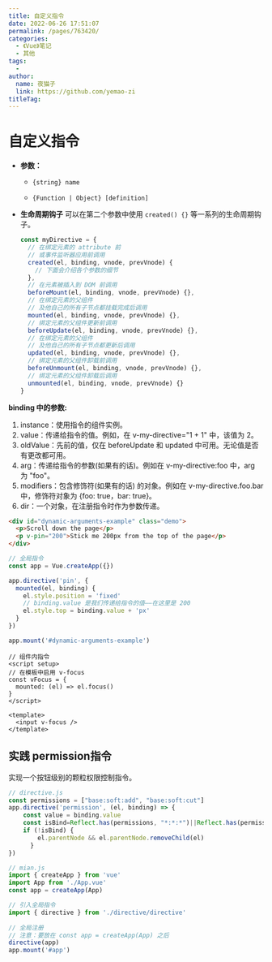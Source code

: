 ```yaml
---
title: 自定义指令
date: 2022-06-26 17:51:07
permalink: /pages/763420/
categories:
  - 《Vue》笔记
  - 其他
tags:
  - 
author: 
  name: 夜猫子
  link: https://github.com/yemao-zi
titleTag: 
---
```

# 自定义指令

- **参数：**

  - `{string} name`

  - `{Function | Object} [definition]`
  
- **生命周期钩子**
  可以在第二个参数中使用 `created() {}` 等一系列的生命周期钩子。
  
  ```js
  const myDirective = {
    // 在绑定元素的 attribute 前
    // 或事件监听器应用前调用
    created(el, binding, vnode, prevVnode) {
      // 下面会介绍各个参数的细节
    },
    // 在元素被插入到 DOM 前调用
    beforeMount(el, binding, vnode, prevVnode) {},
    // 在绑定元素的父组件
    // 及他自己的所有子节点都挂载完成后调用
    mounted(el, binding, vnode, prevVnode) {},
    // 绑定元素的父组件更新前调用
    beforeUpdate(el, binding, vnode, prevVnode) {},
    // 在绑定元素的父组件
    // 及他自己的所有子节点都更新后调用
    updated(el, binding, vnode, prevVnode) {},
    // 绑定元素的父组件卸载前调用
    beforeUnmount(el, binding, vnode, prevVnode) {},
    // 绑定元素的父组件卸载后调用
    unmounted(el, binding, vnode, prevVnode) {}
  }
  ```

**binding 中的参数:**

  1. instance：使用指令的组件实例。
  2. value：传递给指令的值。例如，在 v-my-directive="1 + 1" 中，该值为 2。
  3. oldValue：先前的值，仅在 beforeUpdate 和 updated 中可用。无论值是否有更改都可用。
  4. arg：传递给指令的参数(如果有的话)。例如在 v-my-directive:foo 中，arg 为 "foo"。
  5. modifiers：包含修饰符(如果有的话) 的对象。例如在 v-my-directive.foo.bar 中，修饰符对象为 {foo: true，bar: true}。
  6. dir：一个对象，在注册指令时作为参数传递。

```html
<div id="dynamic-arguments-example" class="demo">
  <p>Scroll down the page</p>
  <p v-pin="200">Stick me 200px from the top of the page</p>
</div>
```

```js
// 全局指令
const app = Vue.createApp({})

app.directive('pin', {
  mounted(el, binding) {
    el.style.position = 'fixed'
    // binding.value 是我们传递给指令的值——在这里是 200
    el.style.top = binding.value + 'px'
  }
})

app.mount('#dynamic-arguments-example')
```

```vue
// 组件内指令
<script setup>
// 在模板中启用 v-focus
const vFocus = {
  mounted: (el) => el.focus()
}
</script>

<template>
  <input v-focus />
</template>
```

## 实践 permission指令

实现一个按钮级别的颗粒权限控制指令。

```js
// directive.js
const permissions = ["base:soft:add", "base:soft:cut"]
app.directive('permission', (el, binding) => {
    const value = binding.value
    const isBind=Reflect.has(permissions, "*:*:*")||Reflect.has(permissions, value)
    if (!isBind) {
        el.parentNode && el.parentNode.removeChild(el)
      }
})
```

```js
// mian.js
import { createApp } from 'vue'
import App from './App.vue'
const app = createApp(App)

// 引入全局指令
import { directive } from './directive/directive'
 
// 全局注册
// 注意：要放在 const app = createApp(App) 之后
directive(app)
app.mount('#app')
```


